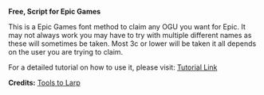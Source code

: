 **Free, Script for Epic Games**

This is a Epic Games font method to claim any OGU you want for Epic. It may not always work you may have to try with multiple different names as these will sometimes be taken. Most 3c or lower will be taken it all depends on the user you are trying to claim.

For a detailed tutorial on how to use it, please visit: [Tutorial Link](https://t.me/tools2larp/376)

**Credits:** [Tools to Larp](https://t.me/tools2larp)
